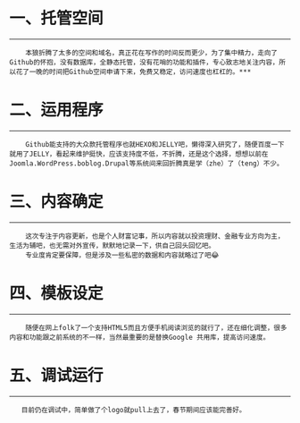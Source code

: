 # 一、托管空间
-------
        本狼折腾了太多的空间和域名，真正花在写作的时间反而更少，为了集中精力，走向了Github的怀抱，没有数据库，全静态托管，没有花哨的功能和插件，专心致志地关注内容，所以花了一晚的时间把Github空间申请下来，免费又稳定，访问速度也杠杠的。***
# 二、运用程序
-------
        Github能支持的大众款托管程序也就HEXO和JELLY吧，懒得深入研究了，随便百度一下就用了JELLY，看起来维护挺快，应该支持度不低，不折腾，还是这个选择，想想以前在Joomla.WordPress.boblog.Drupal等系统间来回折腾真是学（zhe）了（teng）不少。
# 三、内容确定
-------
        这次专注于内容更新，也是个人财富记事，所以内容就以投资理财、金融专业方向为主，生活为辅吧，也无需对外宣传，默默地记录一下，供自己回头回忆吧。
        专业度肯定要保障，但是涉及一些私密的数据和内容就略过了吧😂
# 四、模板设定
-------
        随便在网上folk了一个支持HTML5而且方便手机阅读浏览的就行了，还在细化调整，很多内容和功能跟之前系统的不一样，当然最重要的是替换Google 共用库，提高访问速度。
# 五、调试运行
-------
       目前仍在调试中，简单做了个logo就pull上去了，春节期间应该能完善好。